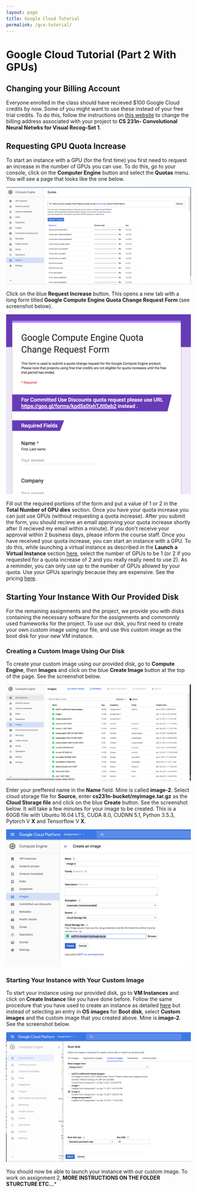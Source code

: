 ```yaml
---
layout: page
title: Google Cloud Tutorial
permalink: /gce-tutorial/
---
```

# Google Cloud Tutorial (Part 2 With GPUs) #

## Changing your Billing Account ##
Everyone enrolled in the class should have recieved $100 Google Cloud credits by now. Some of you might want to use these instead of your free trial credits. To do this, follow the instructions on [this website](https://support.google.com/cloud/answer/6293499?hl=en "Title") to change the billing address associated with your project to **CS 231n- Convolutional Neural Netwks for Visual Recog-Set 1**.
	 
## Requesting GPU Quota Increase ##
To start an instance with a GPU (for the first time) you first need to request an increase in the number of GPUs you can use. To do this, go to your console, click on the **Computer Engine** button and select the **Quotas** menu. You will see a page that looks like the one below. 

<div class='fig figcenter fighighlight'>
  <img src='/assets/google-cloud-quotas-screen.png'>
</div>

Click on the blue **Request Increase** button. This opens a new tab with a long form titled **Google Compute Engine Quota Change Request Form** (see screenshot below). 
<div class='fig figcenter fighighlight'>
  <img src='/assets/google-cloud-quotas-form.png'>
</div>

Fill out the required portions of the form and put a value of 1 or 2 in the **Total Number of GPU dies** section. Once you have your quota increase you can just use GPUs (without requesting a quota increase). After you submit the form, you should recieve an email approving your quota increase shortly after (I recieved my email within a minute). If you don't receive your approval within 2 business days, please inform the course staff. Once you have received your quota increase, you can start an instance with a GPU. To do this, while launching a virtual instance as described in the **Launch a Virtual Instance** section [here](http://cs231n.github.io/gce-tutorial/ "title"), select the number of GPUs to be 1 (or 2 if you requested for a quota increase of 2 and you really really need to use 2). As a reminder, you can only use up to the number of GPUs allowed by your quota. Use your GPUs sparingly because they are expensive. See the pricing [here](https://cloud.google.com/compute/pricing#gpus "title").

## Starting Your Instance With Our Provided Disk ##
For the remaining assignments and the project, we provide you with disks containing the necessary software for the assignments and commonnly used frameworks for the project. To use our disk, you first need to create your own custom image using our file, and use this custom image as the boot disk for your new VM instance. 

### Creating a Custom Image Using Our Disk ###
To create your custom image using our provided disk, go to **Compute Engine**, then **Images** and click on the blue **Create Image** button at the top of the page. See the screenshot below.
<div class='fig figcenter fighighlight'>
  <img src='/assets/google-cloud-create-image-screenshot.png'>
</div>

Enter your preffered name in the **Name** field. Mine is called **image-2**. Select cloud storage file for **Source**, enter **cs231n-bucket/myimage.tar.gz** as the **Cloud Storage file** and click on the blue **Create** button. See the screenshot below. It will take a few minutes for your image to be created. This is a 60GB file with Ubuntu 16.04 LTS, CUDA 8.0, CUDNN 5.1, Python 3.5.3, Pytorch V **X** and Tensorflow V **X**. 

<div class='fig figcenter fighighlight'>
  <img src='/assets/google-cloud-select-cloud-storage.png'>
</div>

### Starting Your Instance with Your Custom Image ###
To start your instance using our provided disk, go to **VM Instances** and click on **Create Instance** like you have done before. Follow the same procedure that you have used to create an instance as detailed [here](http://cs231n.github.io/gce-tutorial/ "title") but instead of selecting an entry in **OS images** for **Boot disk**, select **Custom images** and the custom image that you created above. Mine is **image-2**. See the screenshot below. 

<div class='fig figcenter fighighlight'>
  <img src='/assets/google-cloud-select-custom-image.png'>
</div>

You should now be able to launch your instance with our custom image. To work on assignment 2, **MORE INSTRUCTIONS ON THE FOLDER STURCTURE ETC...***


